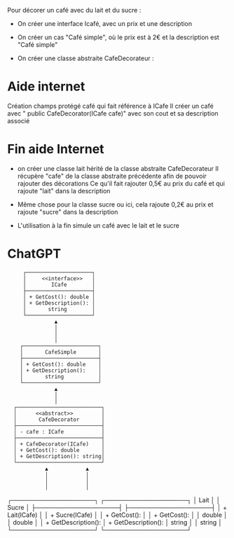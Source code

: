 Pour décorer un café avec du lait et du sucre :

- On créer une interface Icafé, avec un prix et une description

- On créer un cas "Café simple", où le prix est à 2€ et la description est "Café simple"

- On créer une classe abstraite CafeDecorateur :
# Aide internet 
Création champs protégé café qui fait référence à ICafe
Il créer un café avec " public CafeDecorator(ICafe cafe)" avec son cout et sa description associé
# Fin aide Internet

- on créer une classe lait hérité de la classe abstraite CafeDecorateur
Il récupère "cafe" de la classe abstraite précédente afin de pouvoir rajouter des décorations
Ce qu'il fait rajouter 0,5€ au prix du café et qui rajoute "lait" dans la description

- Même chose pour la classe sucre 
ou ici, cela rajoute 0,2€ au prix et rajoute "sucre" dans la description

- L'utilisation à la fin simule un café avec le lait et le sucre

# ChatGPT 
         ┌─────────────────────┐
         │     <<interface>>   │
         │        ICafe        │
         ├─────────────────────┤
         │ + GetCost(): double │
         │ + GetDescription(): │
         │       string        │
         └─────────────────────┘
                   ▲     
                   │    
                   │     
                   │     
        ┌────────────────────────┐
        │       CafeSimple       │
        ├────────────────────────┤
        │ + GetCost(): double    │
        │ + GetDescription():    │
        │       string           │
        └────────────────────────┘
                   ▲
                   │
                   │
      ┌───────────────────────────┐
      │      <<abstract>>         │
      │       CafeDecorator       │
      ├───────────────────────────┤
      │ - cafe : ICafe            │
      ├───────────────────────────┤
      │ + CafeDecorator(ICafe)    │
      │ + GetCost(): double       │
      │ + GetDescription(): string│
      └───────────────────────────┘
                ▲            ▲
                │            │
                │            │ 
                │            │
 ┌───────────────────┐   ┌───────────────────┐
 │       Lait        │   │       Sucre       │
 ├───────────────────┤   ├───────────────────┤
 │ + Lait(ICafe)     │   │ + Sucre(ICafe)    │
 │ + GetCost():      │   │ + GetCost():      │
 │        double     │   │        double     │
 │ + GetDescription():   │ + GetDescription():
 │          string   │   │          string   │
 └───────────────────┘   └───────────────────┘
